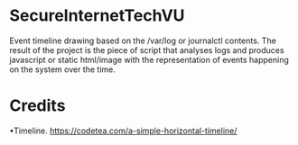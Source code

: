 # SecureInternetTechVU
Event timeline drawing based on the /var/log or journalctl  contents. The result of the project is the piece of script that analyses logs and produces javascript or static html/image with the representation of events happening on the system over the time.

# Credits
•Timeline. https://codetea.com/a-simple-horizontal-timeline/
